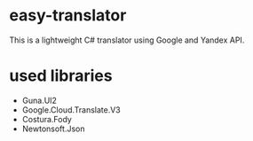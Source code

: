 # easy-translator
This is a lightweight C# translator using Google and Yandex API.

# used libraries
* Guna.UI2
* Google.Cloud.Translate.V3
* Costura.Fody
* Newtonsoft.Json
